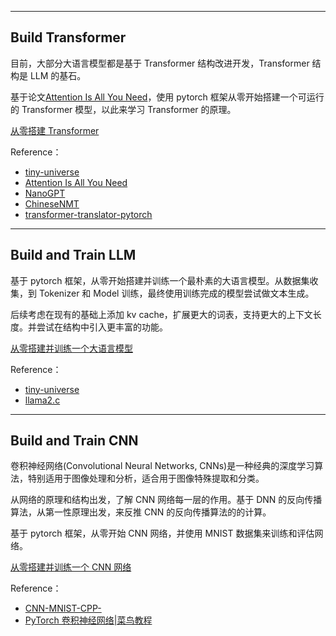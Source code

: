 
----------


## Build Transformer


目前，大部分大语言模型都是基于 Transformer 结构改进开发，Transformer 结构是 LLM 的基石。

基于论文[Attention Is All You Need](https://arxiv.org/pdf/1706.03762)，使用 pytorch 框架从零开始搭建一个可运行的 Transformer 模型，以此来学习 Transformer 的原理。

[从零搭建 Transformer](https://github.com/Taot-chen/hand-craft-llm/blob/main/src/python/build_transformer/README.md)


Reference：
* [tiny-universe](https://github.com/datawhalechina/tiny-universe/)
* [Attention Is All You Need](https://arxiv.org/pdf/1706.03762)
* [NanoGPT](https://github.com/karpathy/nanoGPT)
* [ChineseNMT](https://github.com/hemingkx/ChineseNMT)
* [transformer-translator-pytorch](https://github.com/devjwsong/transformer-translator-pytorch)



----------


## Build and Train LLM


基于 pytorch 框架，从零开始搭建并训练一个最朴素的大语言模型。从数据集收集，到 Tokenizer 和 Model 训练，最终使用训练完成的模型尝试做文本生成。

后续考虑在现有的基础上添加 kv cache，扩展更大的词表，支持更大的上下文长度。并尝试在结构中引入更丰富的功能。

[从零搭建并训练一个大语言模型](https://github.com/Taot-chen/hand-craft-llm/blob/main/src/python/build_and_train_llm/README.md)



Reference：
* [tiny-universe](https://github.com/datawhalechina/tiny-universe/)
* [llama2.c](https://github.com/karpathy/llama2.c)



---------


## Build and Train CNN

卷积神经网络(Convolutional Neural Networks, CNNs)是一种经典的深度学习算法，特别适用于图像处理和分析，适合用于图像特殊提取和分类。

从网络的原理和结构出发，了解 CNN 网络每一层的作用。基于 DNN 的反向传播算法，从第一性原理出发，来反推 CNN 的反向传播算法的的计算。

基于 pytorch 框架，从零开始 CNN 网络，并使用 MNIST 数据集来训练和评估网络。

[从零搭建并训练一个 CNN 网络](https://github.com/Taot-chen/hand-craft-llm/tree/main/src/python/CNN)


Reference：
* [CNN-MNIST-CPP-](https://github.com/xoslh/CNN-MNIST-CPP-)
* [PyTorch 卷积神经网络|菜鸟教程](https://www.runoob.com/pytorch/pytorch-cnn.html)
